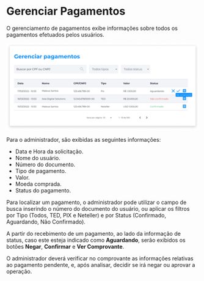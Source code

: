 # Gerenciar Pagamentos
O gerenciamento de pagamentos exibe informações sobre todos os pagamentos efetuados pelos usuários.

![image](../img/manage_assets/payments.png)

Para o administrador, são exibidas as seguintes informações:

- Data e Hora da solicitação.
- Nome do usuário.
- Número do documento.
- Tipo de pagamento.
- Valor.
- Moeda comprada.
- Status do pagamento.

Para localizar um pagamento, o administrador pode utilizar o campo de busca inserindo o número do documento do usuário, ou aplicar os filtros por Tipo (Todos, TED, PIX e Neteller) e por Status (Confirmado, Aguardando, Não Confirmado).

A partir do recebimento de um pagamento, ao lado da informação de status, caso este esteja indicado como **Aguardando**, serão exibidos os botões **Negar**, **Confirmar** e **Ver Comprovante**.

O administrador deverá verificar no comprovante as informações relativas ao pagamento pendente, e, após analisar, decidir se irá negar ou aprovar a operação.